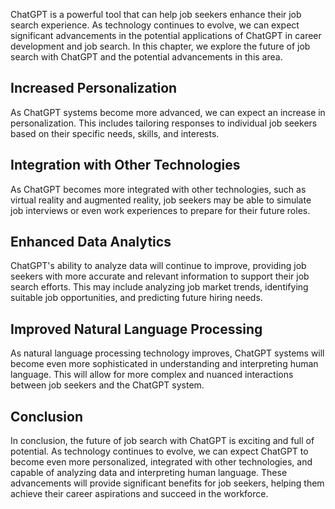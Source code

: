 
ChatGPT is a powerful tool that can help job seekers enhance their job search experience. As technology continues to evolve, we can expect significant advancements in the potential applications of ChatGPT in career development and job search. In this chapter, we explore the future of job search with ChatGPT and the potential advancements in this area.

Increased Personalization
-------------------------

As ChatGPT systems become more advanced, we can expect an increase in personalization. This includes tailoring responses to individual job seekers based on their specific needs, skills, and interests.

Integration with Other Technologies
-----------------------------------

As ChatGPT becomes more integrated with other technologies, such as virtual reality and augmented reality, job seekers may be able to simulate job interviews or even work experiences to prepare for their future roles.

Enhanced Data Analytics
-----------------------

ChatGPT's ability to analyze data will continue to improve, providing job seekers with more accurate and relevant information to support their job search efforts. This may include analyzing job market trends, identifying suitable job opportunities, and predicting future hiring needs.

Improved Natural Language Processing
------------------------------------

As natural language processing technology improves, ChatGPT systems will become even more sophisticated in understanding and interpreting human language. This will allow for more complex and nuanced interactions between job seekers and the ChatGPT system.

Conclusion
----------

In conclusion, the future of job search with ChatGPT is exciting and full of potential. As technology continues to evolve, we can expect ChatGPT to become even more personalized, integrated with other technologies, and capable of analyzing data and interpreting human language. These advancements will provide significant benefits for job seekers, helping them achieve their career aspirations and succeed in the workforce.
